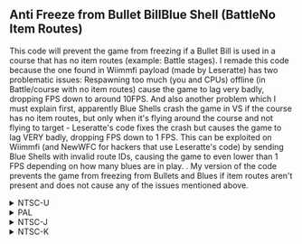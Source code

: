 ## Anti Freeze from Bullet BillBlue Shell (BattleNo Item Routes) 

This code will prevent the game from freezing if a Bullet Bill is used in a course that has no item routes (example: Battle stages).
I remade this code because the one found in Wiimmfi payload (made by Leseratte) has two problematic issues: Respawning too much (you and CPUs) offline (in Battle/course with no item routes) cause the game to lag very badly, dropping FPS down to around 10FPS. And also another problem which I must explain first, apparently Blue Shells crash the game in VS if the course has no item routes, but only when it's flying around the course and not flying to target - Leseratte's code fixes the crash but causes the game to lag VERY badly, dropping FPS down to 1 FPS. This can be exploited on Wiimmfi (and NewWFC for hackers that use Leseratte's code) by sending Blue Shells with invalid route IDs, causing the game to even lower than 1 FPS depending on how many blues are in play.
.
My version of the code prevents the game from freezing from Bullets and Blues if item routes aren't present and does not cause any of the issues mentioned above.

<details>
<summary>NTSC-U</summary>

```powerpc
C25108C8 00000002
2C0400FF 4D820020
80630018 00000000
047AAA84 60000000
```
</details>

<details>
<summary>PAL</summary>

```powerpc
C2514D3C 00000002
2C0400FF 4D820020
80630018 00000000
047B94E4 60000000
```
</details>

<details>
<summary>NTSC-J</summary>

```powerpc
C25146BC 00000002
2C0400FF 4D820020
80630018 00000000
047B8B50 60000000
```
</details>

<details>
<summary>NTSC-K</summary>

```powerpc
C2502D5C 00000002
2C0400FF 4D820020
80630018 00000000
047A78A4 60000000
```
</details>